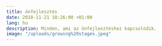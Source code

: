 ```yaml
---
title: önfejlesztés
date: 2018-11-21 18:26:00 +01:00
lang: hu
description: Minden, ami az önfejlesztéshez kapcsolódik.
image: "/uploads/growing%20stages.jpeg"
---
```



